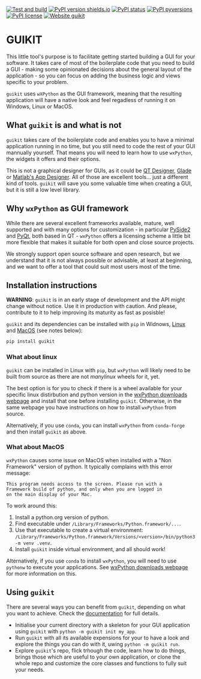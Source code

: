 [![Test and build](https://github.com/ImperialCollegeLondon/guikit/actions/workflows/ci.yml/badge.svg)](https://github.com/ImperialCollegeLondon/guikit/actions/workflows/ci.yml)
[![PyPI version
shields.io](https://img.shields.io/pypi/v/guikit.svg)](https://pypi.python.org/pypi/guikit/)
[![PyPI
status](https://img.shields.io/pypi/status/guikit.svg)](https://pypi.python.org/pypi/guikit/)
[![PyPI
pyversions](https://img.shields.io/pypi/pyversions/guikit.svg)](https://pypi.python.org/pypi/guikit/)
[![PyPI
license](https://img.shields.io/pypi/l/guikit.svg)](https://pypi.python.org/pypi/guikit/)
[![Website guikit](https://img.shields.io/website-up-down-green-red/http/shields.io.svg)](https://imperialcollegelondon.github.io/guikit/)

# GUIKIT <!-- omit in toc -->

This little tool's purpose is to facilitate getting started building a GUI for your
software. It takes care of most of the boilerplate code that you need to build a GUI -
making some opinionated decisions about the general layout of the application - so you
can focus on adding the business logic and views specific to your problem.

`guikit` uses `wXPython` as the GUI framework, meaning that the resulting application
will have a native look and feel regadless of running it on Windows, Linux or MacOS.

## What `guikit` is and what is not

`guikit` takes care of the boilerplate code and enables you to have a minimal
application running in no time, but you still need to code the rest of your GUI
mannually yourself. That means you will need to learn how to use `wxPython`, the widgets
it offers and their options.

This is not a graphical designer for GUIs, as it could be [QT
Designer](https://realpython.com/qt-designer-python/), [Glade](https://glade.gnome.org)
or [Matlab's App Designer](https://www.mathworks.com/products/matlab/app-designer.html).
All of those are excellent tools... just a different kind of tools. `guikit` will
save you some valuable time when creating a GUI, but it is still a low level library.

## Why `wxPython` as GUI framework

While there are several excellent frameworks available, mature, well supported and with
many options for customization - in particular
[PySide2](https://wiki.qt.io/Qt_for_Python) and
[PyQt](https://riverbankcomputing.com/software/pyqt/intro), both based in QT -
`wxPython` offers a licensing scheme a little bit more flexible that makes it suitable
for both open and close source projects.

We strongly support open source software and open research, but we understand that it is
not always possible or advisable, at least at beginning, and we want to offer a tool
that could suit most users most of the time.

## Installation instructions

**WARNING**: `guikit` is in an early stage of development and the API might change
without notice. Use it in production with caution. And please, contribute to it to
help improving its maturity as fast as posisble!

`guikit` and its dependencies can be installed with `pip` in Widnows,
[Linux](#what-about-linux) and [MacOS](#what-about-macos) (see notes below):

```bash
pip install guikit
```

### What about linux <!-- omit in toc -->

`guikit` can be installed in Linux with `pip`, but `wxPython` will likely need to be
built from source as there are not *manylinux* wheels for it, yet.

The best option is for you to check if there is a wheel available for your specific
linux distirbution and python version in the [wxPython downloads
webpage](https://wxpython.org/pages/downloads/index.html) and install that one before
installing `guikit`. Otherwise, in the same webpage you have instructions on how to
install `wxPython` from source.

Alternatively, if you use `conda`, you can install `wxPython` from `conda-forge` and
then install `guikit` as above.

### What about MacOS <!-- omit in toc -->

`wxPython` causes some issue on MacOS when installed with a "Non Framework" version of
python. It typically complains with this error message:

```
This program needs access to the screen. Please run with a
Framework build of python, and only when you are logged in
on the main display of your Mac.
```

To work around this:

1. Install a python.org version of python.
1. Find executable under `/Library/Frameworks/Python.framework/...`.
1. Use that executable to create a virtual environment: `/Library/Frameworks/Python.framework/Versions/<version>/bin/python3 -m venv .venv`.
1. Install `guikit` inside virtual environment, and all should work!

Alternatively, if you use `conda` to install `wxPython`, you will need to use `pythonw`
to execute your applications. See [wxPython downloads
webpage](https://wxpython.org/pages/downloads/index.html) for more information on this.

## Using `guikit`

There are several ways you can benefit from `guikit`, depending on what you want to
achieve. Check the
[documentation](https://imperialcollegelondon.github.io/guikit/) for full
details.

- Initialise your current directory with a skeleton for your GUI application using
  `guikit` with `python -m guikit init my_app`.
- Run `guikit` with all its available expensions for your to have a look and explore
  the things you can do with it, uwing `python -m guikit run`.
- Explore `guikit`'s repo, flick trhough the code, learn how to do things, brings
  those which are useful to your own application, or clone the whole repo and customize
  the core classes and functions to fully suit your needs.
